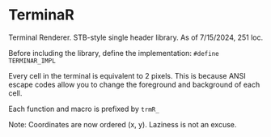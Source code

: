 # TerminaR

Terminal Renderer. STB-style single header library.
As of 7/15/2024, 251 loc.

Before including the library, define the implementation: ```#define TERMINAR_IMPL```

Every cell in the terminal is equivalent to 2 pixels. This is because ANSI escape codes allow you to change the foreground and background of each cell.

Each function and macro is prefixed by ```trmR_```

Note: Coordinates are now ordered (x, y). Laziness is not an excuse.
